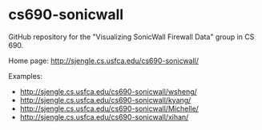 cs690-sonicwall
===============

GitHub repository for the "Visualizing SonicWall Firewall Data" group in CS 690.

Home page: http://sjengle.cs.usfca.edu/cs690-sonicwall/

Examples:
* http://sjengle.cs.usfca.edu/cs690-sonicwall/wsheng/
* http://sjengle.cs.usfca.edu/cs690-sonicwall/kyang/
* http://sjengle.cs.usfca.edu/cs690-sonicwall/Michelle/
* http://sjengle.cs.usfca.edu/cs690-sonicwall/xihan/
